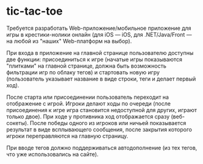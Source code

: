 # tic-tac-toe


Требуется разработать Web-приложение/мобильное приложение для игры в крестики-нолики онлайн (для iOS — iOS, для .NET/Java/Front — на любой из "наших" Web-платформ на выбор).

При входа в приложение на главной странице пользователю доступны две функции: присоединиться к игре (начатые игры показываются "плитками" на главной странице, должна быть возможность фильтрации игр по облаку тегов) и стартовать новую игру (пользователь указывает название в виде строки, теги и делает первый ход).

После старта или присоединении пользователь переходит на отображение с игрой. Игроки делают ходы по очереди (после присоединения к игре игра становится недоступной для других, играют только двое). При ходе у противника ход отображается сразу (веб-сокеты). После победы одного из игроков или ничьей показывается результат в виде всплывающего сообщения, после закрытия которого игроки переправляются на главную страницу.

При вводе тегов должно поддерживаться автодополнение (из тех тегов, что уже использовались на сайте).

